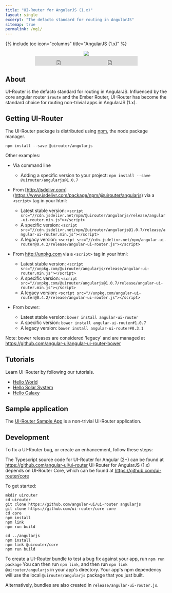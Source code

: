 ```yaml
---
title: "UI-Router for AngularJS (1.x)"
layout: single
excerpt: "The defacto standard for routing in AngularJS"
sitemap: true
permalink: /ng1/
---
```

{% include toc icon="columns" title="AngularJS (1.x)" %}

<center>
<img src="/images/logos/angular1.png">
<br /><iframe style="display: inline-block;" src="https://ghbtns.com/github-btn.html?user=angular-ui&repo=ui-router&type=fork&count=true&size=large" frameborder="0" scrolling="0" width="160px" height="30px"></iframe><iframe style="display: inline-block;" src="https://ghbtns.com/github-btn.html?user=angular-ui&repo=ui-router&type=star&count=true&size=large" frameborder="0" scrolling="0" width="160px" height="30px"></iframe>
</center>

## About 

UI-Router is the defacto standard for routing in AngularJS.
Influenced by the core angular router `$route` and the Ember Router, 
UI-Router has become the standard choice for routing non-trivial apps in AngularJS (1.x).

## Getting UI-Router

The UI-Router package is distributed using [npm](https://www.npmjs.com/), the node package manager.

```
npm install --save @uirouter/angularjs
```

Other examples:

- Via command line
  - Adding a specific version to your project: `npm install --save @uirouter/angularjs@1.0.7`
  
- From [http://jsdelivr.com](https://www.jsdelivr.com/package/npm/@uirouter/angularjs) via a `<script>` tag in your html:
  - Latest stable version: `<script src="//cdn.jsdelivr.net/npm/@uirouter/angularjs/release/angular-ui-router.min.js"></script>`
  - A specific version: `<script src="//cdn.jsdelivr.net/npm/@uirouter/angularjs@1.0.7/release/angular-ui-router.min.js"></script>`
  - A legacy version: `<script src="//cdn.jsdelivr.net/npm/angular-ui-router@0.4.2/release/angular-ui-router.js"></script>`
  
- From <http://unpkg.com> via a `<script>` tag in your html: 
  - Latest stable version: `<script src="//unpkg.com/@uirouter/angularjs/release/angular-ui-router.min.js"></script>`
  - A specific version: `<script src="//unpkg.com/@uirouter/angularjs@1.0.7/release/angular-ui-router.min.js"></script>`
  - A legacy version: `<script src="//unpkg.com/angular-ui-router@0.4.2/release/angular-ui-router.js"></script>`
  
- From bower:
  - Latest stable version: `bower install angular-ui-router`
  - A specific version: `bower install angular-ui-router#1.0.7`
  - A legacy version: `bower install angular-ui-router#0.3.1`

Note: bower releases are considered 'legacy' and are managed at <https://github.com/angular-ui/angular-ui-router-bower>
  
## Tutorials

Learn UI-Router by following our tutorials.

- [Hello World](/tutorial/ng1/helloworld)
- [Hello Solar System](/tutorial/ng1/hellosolarsystem)
- [Hello Galaxy](/tutorial/ng1/hellogalaxy)
 
 
## Sample application

The [UI-Router Sample App](/resources/sampleapp) is a non-trivial UI-Router application.
 
## Development

To fix a UI-Router bug, or create an enhancement, follow these steps: 

The Typescript source code for UI-Router for Angular (2+) can be found at <https://github.com/angular-ui/ui-router>
UI-Router for AngularJS (1.x) depends on UI-Router Core, which can be found at <https://github.com/ui-router/core>

To get started:

```
mkdir uirouter
cd uirouter
git clone https://github.com/angular-ui/ui-router angularjs
git clone https://github.com/ui-router/core core
cd core
npm install
npm link
npm run build

cd ../angularjs
npm install
npm link @uirouter/core
npm run build
```

To create a UI-Router bundle to test a bug fix against your app, run `npm run package`
You can then run `npm link`, and then run `npm link @uirouter/angularjs` in your app's directory.
Your app's npm dependency will use the local `@uirouter/angularjs` package that you just built.

Alternatively, bundles are also created in `release/angular-ui-router.js`.

